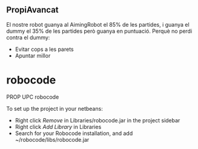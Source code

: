 ## PropiAvancat
El nostre robot guanya al AimingRobot el 85% de les partides, i guanya el dummy el 35% de les partides però guanya en puntuació.
Perquè no perdi contra el dummy:
- Evitar cops a les parets
- Apuntar millor

# robocode
PROP UPC robocode

To set up the project in your netbeans:
- Right click *Remove* in Libraries/robocode.jar in the project sidebar
- Right click *Add Library* in Libraries
- Search for your Robocode installation, and add ~/robocode/libs/robocode.jar